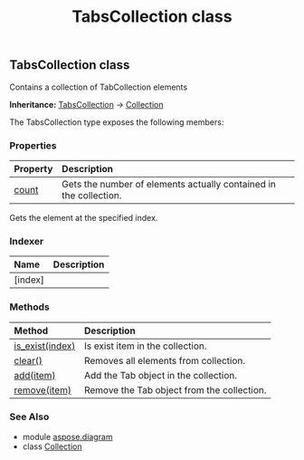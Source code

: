 ﻿---
title: TabsCollection class
second_title: Aspose.Diagram for Python via .NET API References
description: 
type: docs
weight: 2280
url: /python-net/aspose.diagram/tabscollection/
is_root: false
---

## TabsCollection class

Contains a collection of TabCollection elements



**Inheritance:** [TabsCollection](/diagram/python-net/aspose.diagram/tabscollection) → 
[Collection](/diagram/python-net/aspose.diagram/collection)



The TabsCollection type exposes the following members:

### Properties
| Property | Description |
| :- | :- |
| [count](/diagram/python-net/aspose.diagram/tabscollection/count) | Gets the number of elements actually contained in the collection. |



Gets the element at the specified index.
### Indexer
| Name | Description |
| :- | :- |
| [index] |  |


### Methods
| Method | Description |
| :- | :- |
| [is_exist(index)](/diagram/python-net/aspose.diagram/tabscollection/is_exist/#int) | Is exist item in the collection. |
| [clear()](/diagram/python-net/aspose.diagram/tabscollection/clear/#) | Removes all elements from collection. |
| [add(item)](/diagram/python-net/aspose.diagram/tabscollection/add/#TabCollection) | Add the Tab object in the collection. |
| [remove(item)](/diagram/python-net/aspose.diagram/tabscollection/remove/#TabCollection) | Remove the Tab object from the collection. |


### See Also

* module [aspose.diagram](../)
* class [Collection](/diagram/python-net/aspose.diagram/collection)
